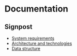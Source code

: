 # Documentation

## Signpost

- [System requirements](./requirements.md)
- [Architecture and technologies](./architecture.md)
- [Data structure](./data-structure.md)
